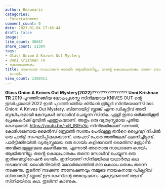 ```yaml
---
author: Beaumaris
categories:
- Entertainment
comment_count: 0
date: 2023-01-04 17:46:44
draft: false
image: ''
like_count: 30687
share_count: 11384
tags:
- Glass Onion A Knives Out Mystery
- Unni Krishnan TR
- കൊലപാതകം
title: അതൊരു സാധാരണ ഗെയിം ആയിരുന്നില്ല, തൻ്റെ കൊലപാതകം തന്നെ സോൾവ് ചെയ്യുന്ന ഒരു ഇൻവെസ്റ്റിഗേഷൻ
  ഗെയിം
view_count: 1308411
---
```


**Glass Onion A Knives Out Mystery(2022)**???????????????? **Unni Krishnan TR** 2019 പുറത്തിറങ്ങിയ ലോകപ്രശസ്ത സിനിമയായ KNIVES OUT ൻ്റെ തുടർച്ചയായി 2022 ഇൽ പുറത്തിറങ്ങിയ കിടിലൻ ത്രില്ലർ സിനിമയാണ് Glass Onion: A Knives Out Mystery. ബിനോയിറ്റ് ബ്ലാങ്ക് എന്ന ഡിക്ടറ്റീവ് അതി ബുദ്ധിപരമായി കേസുകൾ സോൾവ് ചെയ്യുന്ന സിനിമ. പുള്ളി ഇതാ ഒരിക്കൽക്കൂടി പ്രേക്ഷകർക്ക് മുമ്പിൽ എത്തുകയാണ്. അതും ഒരു വ്യത്യസ്തമായ പുതിയ കേസുമായി. https://youtu.be/-xR_lBtEvSc സിനിമയിലേക്ക് വന്നാൽ, കോടീശ്വരനായ മൈൽസ് ബ്രോൺ സ്വന്തം പേരിലുള്ള തൻറെ പ്രൈവറ്റ് ദ്വീപിൽ ഒരു പാർട്ടി സംഘടിപ്പിക്കുകയാണ്. ഒരുപാട് പേരെ അതിലേക്ക് ക്ഷണിച്ചിട്ടുണ്ട്. പാർട്ടിക്കിടയിൽ വ്യത്യസ്തമായ ഒരു ഗെയിം കളിക്കുവാൻ മൈൽസ് ബ്രോൺ അവിടെയുള്ളവരെ ക്ഷണിക്കുന്നു. എന്നാൽ അതൊരു സാധാരണ ഗെയിം ആയിരുന്നില്ല. തൻ്റെ കൊലപാതകം തന്നെ സോൾവ് ചെയ്യുന്ന ഒരു ഇൻവെസ്റ്റിഗേഷൻ ഗെയിം. ഇനിയാണ് സിനിമയിലെ യഥാർത്ഥ കഥ നടക്കുന്നത്. ഗൈമിനിടയിൽ യഥാർത്ഥത്തിൽ ഒരു കൊലപാതകം തന്നെ നടക്കുന്നു. തുടർന്ന് നടക്കുന്ന അന്വേഷണവും നമ്മുടെ നായകനായ ഡിക്ടറ്റീവ് ബിനോയിറ്റ് ബ്ലാങ്ക് ഈ കേസിന്റെ അന്വേഷണം ഏറ്റെടുക്കുന്നത് ആണ് സിനിമയിലെ കഥ. തുടർന്ന് കാണുക.